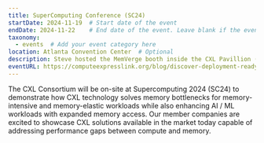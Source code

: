 ```yaml
---
title: SuperComputing Conference (SC24)
startDate: 2024-11-19  # Start date of the event
endDate: 2024-11-22    # End date of the event. Leave blank if the event is one day.
taxonomy:
  - events  # Add your event category here
location: Atlanta Convention Center  # Optional
description: Steve hosted the MemVerge booth inside the CXL Pavillion (Booth 1807) 
eventURL: https://computeexpresslink.org/blog/discover-deployment-ready-cxl-solutions-at-supercomputing-2024-sc24-3161/
---
```


The CXL Consortium will be on-site at Supercomputing 2024 (SC24) to demonstrate how CXL technology solves memory bottlenecks for memory-intensive and memory-elastic workloads while also enhancing AI / ML workloads with expanded memory access. Our member companies are excited to showcase CXL solutions available in the market today capable of addressing performance gaps between compute and memory.

